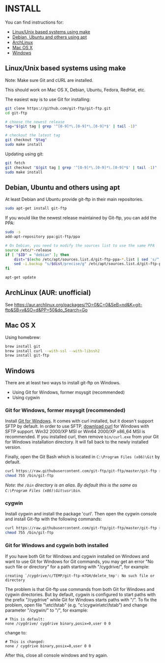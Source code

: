 # INSTALL

You can find instructions for:

- [Linux/Unix based systems using make](#linuxunix-based-systems-using-make)
- [Debian, Ubuntu and others using apt](#debian-ubuntu-and-others-using-apt)
- [ArchLinux](#archlinux-aur-unofficial)
- [Mac OS X](#mac-os-x)
- [Windows](#windows)


## Linux/Unix based systems using make

Note: Make sure Git and cURL are installed.

This should work on Mac OS X, Debian, Ubuntu, Fedora, RedHat, etc.

The easiest way is to use Git for installing:

```sh
git clone https://github.com/git-ftp/git-ftp.git
cd git-ftp

# choose the newest release
tag="$(git tag | grep '^[0-9]*\.[0-9]*\.[0-9]*$' | tail -1)"

# checkout the latest tag
git checkout "$tag"
sudo make install
```

Updating using git:

```sh
git fetch
git checkout "$(git tag | grep '^[0-9]*\.[0-9]*\.[0-9]*$' | tail -1)"
sudo make install
```


## Debian, Ubuntu and others using apt

At least Debian and Ubuntu provide git-ftp in their main repositories.

```sh
sudo apt-get install git-ftp
```

If you would like the newest release maintained by Git-ftp,
you can add the PPA:

```sh
sudo -s
add-apt-repository ppa:git-ftp/ppa

# On Debian, you need to modify the sources list to use the same PPA
source /etc/*-release
if [ "$ID" = "debian" ]; then
    dist="$(echo /etc/apt/sources.list.d/git-ftp-ppa-*.list | sed 's/^.*ppa-\(.*\)\.list$/\1/')"
    sed -i.backup "s/$dist/precise/g" /etc/apt/sources.list.d/git-ftp-ppa-*.list
fi

apt-get update
```


## ArchLinux (AUR: unofficial)

See https://aur.archlinux.org/packages/?O=0&C=0&SeB=nd&K=git-ftp&SB=v&SO=d&PP=50&do_Search=Go


## Mac OS X

Using homebrew:

```sh
brew install git
brew install curl --with-ssl --with-libssh2
brew install git-ftp
```

## Windows

There are at least two ways to install git-ftp on Windows.

- Using Git for Windows, former msysgit (recommended)
- Using cygwin

### Git for Windows, former msysgit (recommended)

Install [Git for Windows](https://git-for-windows.github.io/).
It comes with curl installed, but it doesn't support SFTP by default.
In order to use SFTP, [download curl](http://curl.haxx.se/download.html) for
Windows with SFTP support.
Win32 2000/XP MSI or Win64 2000/XP x86_64 MSI is recommended.
If you installed curl, then remove `bin/curl.exe` from your Git for Windows
installation directory. It will fall back to the newly installed version.

Finally, open the Git Bash which is located in `C:\Program Files (x86)\Git`
by default.

```bash
curl https://raw.githubusercontent.com/git-ftp/git-ftp/master/git-ftp > /bin/git-ftp
chmod 755 /bin/git-ftp
```

*Note: the `/bin` directory is an alias.
By default this is the same as `C:\Program Files (x86)\Git\usr\bin`.*

### cygwin

Install cygwin and install the package 'curl'.
Then open the cygwin console and install Git-ftp with the following commands:

```bash
curl https://raw.githubusercontent.com/git-ftp/git-ftp/master/git-ftp > /bin/git-ftp
chmod 755 /bin/git-ftp
```

### Git for Windows and cygwin both installed

If you have both Git for Windows and cygwin installed on Windows and want to
use Git for Windows for Git commands, you may get an error
"No such file or directory" for a path starting with "/cygdrive/", for example:

    creating `/cygdrive/c/TEMP/git-ftp-m7GH/delete_tmp': No such file or directory

The problem is that Git-ftp use commands from both Git for Windows and cygwin
directories. But by default, cygwin is configured to start paths with the
prefix "/cygdrive" while Git for Windows starts paths with "/".
To fix the problem, open file "<cygwin>\etc\fstab"
(e.g. "c:\cygwin\etc\fstab") and change parameter "/cygwin/" to "/", for example:

    # This is default:
    none /cygdrive/ cygdrive binary,posix=0,user 0 0

change to:

    # This is changed:
    none / cygdrive binary,posix=0,user 0 0

After this, close all console windows and try again.
